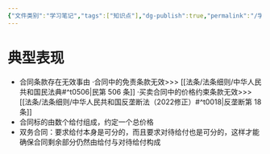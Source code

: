 ```yaml
---
{"文件类别":"学习笔记","tags":["知识点"],"dg-publish":true,"permalink":"/学习笔记/知识点cheese/客观可分性/","dgPassFrontmatter":true}
---
```


# 典型表现
- 合同条款存在无效事由
·合同中的免责条款无效>>> [[法条/法条细则/中华人民共和国民法典#^t0506\|民第 506 条]]
·买卖合同中的价格约束条款无效>>> [[法条/法条细则/中华人民共和国反垄断法（2022修正）#^t0018\|反垄断第 18 条]]
- 合同标的由数个给付组成，约定一个总价格
- 双务合同：要求给付本身是可分的，而且要求对待给付也是可分的，这样才能确保合同剩余部分仍然由给付与对待给付构成